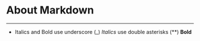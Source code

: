 # About Markdown
---
- Italics and Bold
use underscore (_) _Italics_
use double asterisks (**) **Bold**